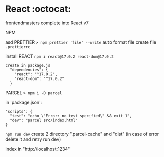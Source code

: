 # React :octocat:

frontendmasters complete into React v7

NPM

asd
PRETTIER
`> npm prettier 'file' --write` auto format file
create file `.prettierrc`

install REACT
`npm i react@17.0.2 react-dom@17.0.2`

```
create in package.js
  "dependencies": {
    "react": "^17.0.2",
    "react-dom": "^17.0.2"
  }
```

PARCEL
`> npm i -D parcel`

in 'package.json':

```
"scripts": {
  "test": "echo \"Error: no test specified\" && exit 1",
  "dev": "parcel src/index.html"
}
```

`npm run dev` create 2 directory ".parcel-cache" and "dist" (in case of error delete it and retry run dev)

index in "http://localhost:1234"
